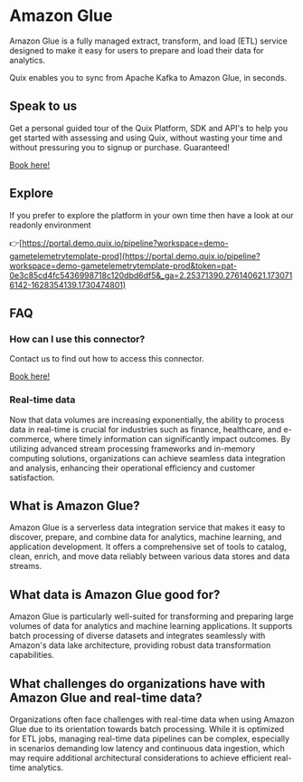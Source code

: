 <!--[tech-name]-->
# Amazon Glue

<!--[blurb-about-tech]-->
Amazon Glue is a fully managed extract, transform, and load (ETL) service designed to make it easy for users to prepare and load their data for analytics.

Quix enables you to sync from Apache Kafka <span id="to_or_from">to</span> <span id="techname">Amazon Glue</span>, in seconds.

## Speak to us

Get a personal guided tour of the Quix Platform, SDK and API's to help you get started with assessing and using Quix, without wasting your time and without pressuring you to signup or purchase. Guaranteed!

[Book here!](https://share.hsforms.com/1iW0TmZzKQMChk0lxd_tGiw4yjw2?__hstc=175542013.19c333c2ae8002be5fbc6a17a447e442.1730474801833.1730474801833.1730716142494.2&__hssc=175542013.2.1730716142494&__hsfp=3927774151)


## Explore

If you prefer to explore the platform in your own time then have a look at our readonly environment

👉[https://portal.demo.quix.io/pipeline?workspace=demo-gametelemetrytemplate-prod](https://portal.demo.quix.io/pipeline?workspace=demo-gametelemetrytemplate-prod&token=pat-0e3c85cd4fc5436998718c120dbd6df5&_ga=2.25371390.276140621.1730716142-1628354139.1730474801)


## FAQ 

### How can I use this connector?

Contact us to find out how to access this connector.

[Book here!](https://share.hsforms.com/1iW0TmZzKQMChk0lxd_tGiw4yjw2?__hstc=175542013.19c333c2ae8002be5fbc6a17a447e442.1730474801833.1730474801833.1730716142494.2&__hssc=175542013.2.1730716142494&__hsfp=3927774151)

### Real-time data

Now that data volumes are increasing exponentially, the ability to process data in real-time is crucial for industries such as finance, healthcare, and e-commerce, where timely information can significantly impact outcomes. By utilizing advanced stream processing frameworks and in-memory computing solutions, organizations can achieve seamless data integration and analysis, enhancing their operational efficiency and customer satisfaction.

## What is <span id="techname">Amazon Glue</span>?

<!--[tech-seo-text]-->
Amazon Glue is a serverless data integration service that makes it easy to discover, prepare, and combine data for analytics, machine learning, and application development. It offers a comprehensive set of tools to catalog, clean, enrich, and move data reliably between various data stores and data streams.

## What data is <span id="techname">Amazon Glue</span> good for?

<!--[tech-data-seo-text]-->
Amazon Glue is particularly well-suited for transforming and preparing large volumes of data for analytics and machine learning applications. It supports batch processing of diverse datasets and integrates seamlessly with Amazon's data lake architecture, providing robust data transformation capabilities.

## What challenges do organizations have with <span id="techname">Amazon Glue</span> and real-time data?

<!--[tech-challenges-seo-text]-->
Organizations often face challenges with real-time data when using Amazon Glue due to its orientation towards batch processing. While it is optimized for ETL jobs, managing real-time data pipelines can be complex, especially in scenarios demanding low latency and continuous data ingestion, which may require additional architectural considerations to achieve efficient real-time analytics.